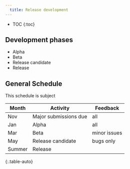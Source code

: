 ```yaml
---
  title: Release development
---
```


- TOC
{:toc}

## Development phases

- Alpha
- Beta
- Release candidate
- Release

## General Schedule

This schedule is subject 

| Month | Activity | Feedback |
| ----- | -------- | -------- |
| Nov | Major submissions due | all |
| Jan | Alpha | all |
| Mar | Beta | minor issues |
| May | Release candidate | bugs only |
| Summer | Release  | |
{:.table-auto}
